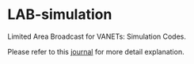 # LAB-simulation
Limited Area Broadcast for VANETs: Simulation Codes.

Please refer to this [journal](https://jwcn-eurasipjournals.springeropen.com/articles/10.1186/s13638-016-0658-5) for more detail explanation.
